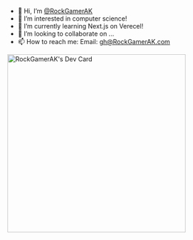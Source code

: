 - 👋 Hi, I’m [@RockGamerAK](/RockGamerAK)
- 👀 I’m interested in computer science!
- 🌱 I’m currently learning Next.js on Verecel!
- 💞️ I’m looking to collaborate on ...
- 📫 How to reach me: Email: gh@RockGamerAK.com

<a href="https://app.daily.dev/RockGamerAK" width="100%">
  <img alt="RockGamerAK's Dev Card" src="https://api.daily.dev/devcards/f0e83bd18f9d4d2a927a495cb8c2bf31.png?r=zwc" width="400" >
</div>
  
<!---
  RockGamerAK/RockGamerAK is a ✨ special ✨ repository because its `README.md` (this file) appears on your GitHub profile.
  You can click the Preview link to take a look at your changes.
--->
